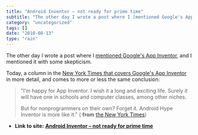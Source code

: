 ```yaml
---
title: "Android Inventor – not ready for prime time"
subtitle: "The other day I wrote a post where I [mentioned Google's App"
category: "uncategorized"
tags: []
date: "2010-08-13"
type: "rain"
---
```

The other day I wrote a post where I [mentioned Google's App
Inventor](</2010/08/05/david-weinberger-has-flat-feet-programming/>), and I
mentioned it with some skepticism.

Today, a column in the [New York Times that covers Google's App
Inventor](<http://www.nytimes.com/2010/08/12/technology/personaltech/12pogue.html>)
in more detail, and comes to more or less the same conclusion:

> "I’m happy for App Inventor. I wish it a long and exciting life. Surely it
> will have one in schools and computer classes, among other niches.
>
> But for nonprogrammers on their own? Forget it. Android Hype Inventor is
> more like it." ( **from** [the New York
> Times](<http://www.nytimes.com/2010/08/12/technology/personaltech/12pogue.html>))


* **Link to site:** **[Android Inventor – not ready for prime time](None)**